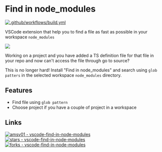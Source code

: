 # Find in node_modules

[![.github/workflows/build.yml](https://github.com/amsv01/vscode-find-in-node-modules/actions/workflows/build.yml/badge.svg?branch=main&event=push)](https://github.com/amsv01/vscode-find-in-node-modules/actions/workflows/build.yml)

VSCode extension that help you to find a file as fast as possible in your workspace `node_modules`

![](https://github.com/amsv01/vscode-find-in-node-modules/blob/main/img/vscode-find-in-node_modules.gif?raw=true)

Working on a project and you have added a TS definition file for that file in your repo and now can't access the file through go to source?

This is no longer hard! Install "Find in node_modules" and search using `glob patters` in the selected workspace `node_modules` directory.

## Features

- Find file using `glob pattern`
- Choose project if you have a couple of project in a workspace

## Links

[![amsv01 - vscode-find-in-node-modules](https://img.shields.io/static/v1?label=amsv01&message=vscode-find-in-node-modules&color=blue&logo=github)](https://github.com/amsv01/vscode-find-in-node-modules)
[![stars - vscode-find-in-node-modules](https://img.shields.io/github/stars/amsv01/vscode-find-in-node-modules?style=social)](https://github.com/amsv01/vscode-find-in-node-modules)
[![forks - vscode-find-in-node-modules](https://img.shields.io/github/forks/amsv01/vscode-find-in-node-modules?style=social)](https://github.com/amsv01/vscode-find-in-node-modules)
